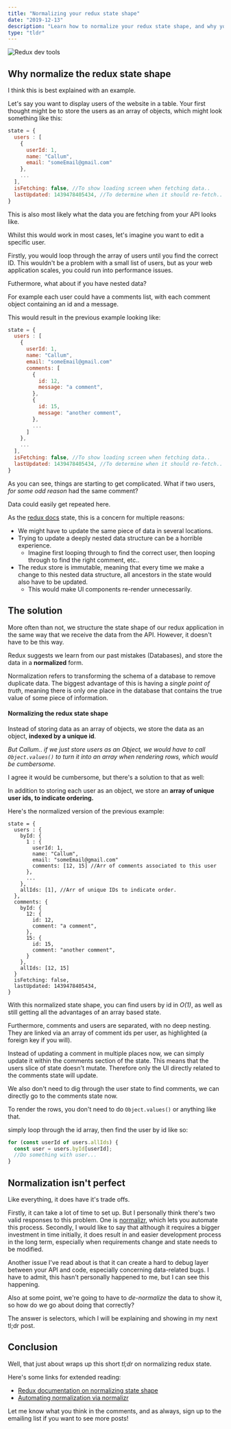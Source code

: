 ```yaml
---
title: "Normalizing your redux state shape"
date: "2019-12-13"
description: "Learn how to normalize your redux state shape, and why you should do that in the first place, with examples."
type: "tldr"
---
```


![Redux dev tools](/redux-dev-tools.png "Redux dev tools")

## Why normalize the redux state shape

I think this is best explained with an example.

Let's say you want to display users of the website in a table. Your first thought might be to store the users as an array of objects, which might look something like this:

```jsx
state = {
  users : [
    {
      userId: 1,
      name: "Callum",
      email: "someEmail@gmail.com"
    },
    ...
  ],
  isFetching: false, //To show loading screen when fetching data..
  lastUpdated: 1439478405434, //To determine when it should re-fetch..
}
```

This is also most likely what the data you are fetching from your API looks like.

Whilst this would work in most cases, let's imagine you want to edit a specific user.

Firstly, you would loop through the array of users until you find the correct ID. This wouldn't be a problem with a small list of users, but as your web application scales, you could run into performance issues.

Futhermore, what about if you have nested data?

For example each user could have a comments list, with each comment object containing an id and a message.

This would result in the previous example looking like:

```jsx
state = {
  users : [
    {
      userId: 1,
      name: "Callum",
      email: "someEmail@gmail.com"
      comments: [
        {
          id: 12,
          message: "a comment",
        },
        {
          id: 15,
          message: "another comment",
        },
        ...
      ]
    },
    ...
  ],
  isFetching: false, //To show loading screen when fetching data..
  lastUpdated: 1439478405434, //To determine when it should re-fetch..
}
```

As you can see, things are starting to get complicated. What if two users, *for some odd reason* had the same comment?

Data could easily get repeated here.

As the [redux docs](https://redux.js.org/recipes/structuring-reducers/normalizing-state-shape) state, this is a concern for multiple reasons:

- We might have to update the same piece of data in several locations.
- Trying to update a deeply nested data structure can be a horrible experience.
  - Imagine first looping through to find the correct user, then looping through to find the right comment, etc..
- The redux store is immutable, meaning that every time we make a change to this nested data structure, all ancestors in the state would also have to be updated.
  - This would make UI components re-render unnecessarily.

## The solution

More often than not, we structure the state shape of our redux application in the same way that we receive the data from the API. However, it doesn't have to be this way.

Redux suggests we learn from our past mistakes (Databases), and store the data in a **normalized** form.

Normalization refers to transforming the schema of a database to remove duplicate data. The biggest advantage of this is having a *single point of truth*, meaning there is only one place in the database that contains the true value of some piece of information.

#### Normalizing the redux state shape

Instead of storing data as an array of objects, we store the data as an object, **indexed by a unique id**.

*But Callum.. if we just store users as an Object, we would have to call `Object.values()` to turn it into an array when rendering rows, which would be cumbersome.*

I agree it would be cumbersome, but there's a solution to that as well:

In addition to storing each user as an object, we store an **array of unique user ids, to indicate ordering.**

Here's the normalized version of the previous example:

```jsx{8}
state = {
  users : {
    byId: {
      1 : {
        userId: 1,
        name: "Callum",
        email: "someEmail@gmail.com"
        comments: [12, 15] //Arr of comments associated to this user
      },
      ...
    },
    allIds: [1], //Arr of unique IDs to indicate order.
  },
  comments: {
    byId: {
      12: {
        id: 12,
        comment: "a comment",
      },
      15: {
        id: 15,
        comment: "another comment",
      }
    },
    allIds: [12, 15]
  }
  isFetching: false,
  lastUpdated: 1439478405434,
}
```

With this normalized state shape, you can find users by id in *O(1)*, as well as still getting all the advantages of an array based state.

Furthermore, comments and users are separated, with no deep nesting. They are linked via an array of comment ids per user, as highlighted (a foreign key if you will).

Instead of updating a comment in multiple places now, we can simply update it within the comments section of the state. This means that the users slice of state doesn't mutate. Therefore only the UI directly related to the comments state will update.

We also don't need to dig through the user state to find comments, we can directly go to the comments state now.

To render the rows, you don't need to do `Object.values()` or anything like that.

simply loop through the id array, then find the user by id like so:

```js
for (const userId of users.allIds) {
  const user = users.byId[userId];
  //Do something with user...
}
```

## Normalization isn't perfect

Like everything, it does have it's trade offs.

Firstly, it can take a lot of time to set up. But I personally think there's two valid responses to this problem. One is [normalizr](https://github.com/paularmstrong/normalizr), which lets you automate this process. Secondly, I would like to say that although it requires a bigger investment in time initially, it does result in and easier development process in the long term, especially when requirements change and state needs to be modified.

Another issue I've read about is that it can create a hard to debug layer between your API and code, especially concerning data-related bugs. I have to admit, this hasn't personally happened to me, but I can see this happening.

Also at some point, we're going to have to *de-normalize* the data to show it, so how do we go about doing that correctly?

The answer is selectors, which I will be explaining and showing in my next tl;dr post.

## Conclusion

Well, that just about wraps up this short *tl;dr* on normalizing redux state.

Here's some links for extended reading:

- [Redux documentation on normalizing state shape](https://redux.js.org/recipes/structuring-reducers/normalizing-state-shape)
- [Automating normalization via normalizr](https://blog.brainsandbeards.com/advanced-redux-patterns-normalisation-6b9a5aa46e1f)

Let me know what you think in the comments, and as always, sign up to the emailing list if you want to see more posts!
